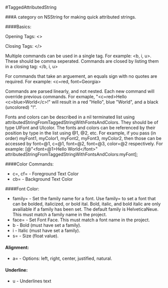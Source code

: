 #TaggedAttributedString

###A category on NSString for making quick attributed strings.

####Basics:

 Opening Tags: <>
 
 Closing Tags: &lt;/&gt;
 
 Multiple commands can be used in a single tag. For example: &lt;b, i, u&gt;.
 These should be comma seperated. Commands are closed by listing them in a
 closing tag: &lt;/b, i, u&gt;
 
 For commands that take an arguement, an equals sign with no quotes are required. For example:
 &lt;c=red, font=Georgia&gt;
 
 Commands are parsed linearly, and not nested. Each new command will override 
 previous commands. For exmaple, "&lt;c=red&gt;Hello &lt;c=blue&gt;World&lt;/c&gt;!" will result
 in a red "Hello", blue "World", and a black (uncolored) "!".
 
 Fonts and colors can be described in a nil terminated list using
 attributedStringFromTaggedStringWithFontsAndColors. They should be of type
 UIFont and UIcolor. The fonts and colors can be referenced by their position
 by type in the list using @1, @2, etc. For example, if you pass (in order) 
 myFont1, myColor1, myFont2, myFont3, myColor2, then those can be accessed by 
 font=@1, c=@1, font=@2, font=@3, color=@2 respectively. For example: [@"&lt;font=@1&gt;Hello World&lt;/font&gt;" attributedStringFromTaggedStringWithFontsAndColors:myFont]; 
 
####Color Commands:

 - c=, cf= - Foreground Text Color
 - cb= - Background Text Color
 
####Font Color:

 - family= - Set the family name for a font. Use family= to set a font that can
    be bolded, italicized, or bold ital. Bold, italic, and bold italic are only
    availiable if a family has been set. The default family is HelveticaNeue.
    This must match a family name in the project.
 - face= - Set Font Face. This must match a font name in the project.
 - b - Bold (must have set a family).
 - i - Italic (must have set a family).
 - s= - Size (float value).
 
#### Alignment:

 - a= - Options: left, right, center, justified, natural.
 
#### Underline:

 - u - Underlines text
